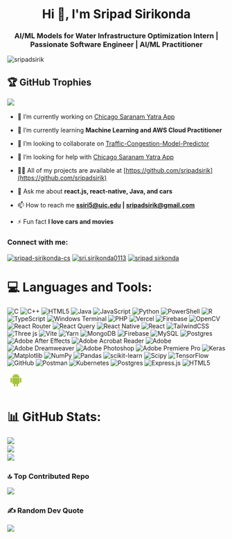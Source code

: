 <h1 align="center">Hi 👋, I'm Sripad Sirikonda</h1>
<h3 align="center">AI/ML Models for Water Infrastructure Optimization Intern | Passionate Software Engineer | AI/ML Practitioner</h3>


<p align="left"> <img src="https://komarev.com/ghpvc/?username=sripadsirik&label=Profile%20views&color=0e75b6&style=flat" alt="sripadsirik" /> </p>


## 🏆 GitHub Trophies
![](https://github-profile-trophy.vercel.app/?username=sripadsirik&theme=radical&no-frame=true&no-bg=false&margin-w=4)

- 🔭 I’m currently working on [Chicago Saranam Yatra App](https://github.com/sripadsirik/saranam-app)

- 🌱 I’m currently learning **Machine Learning and AWS Cloud Practitioner**

- 👯 I’m looking to collaborate on [Traffic-Congestion-Model-Predictor](https://github.com/sripadsirik/traffic-project)

- 🤝 I’m looking for help with [Chicago Saranam Yatra App](https://github.com/sripadsirik/saranam-app)

- 👨‍💻 All of my projects are available at [https://github.com/sripadsirik](https://github.com/sripadsirik)

- 💬 Ask me about **react.js, react-native, Java, and cars**

- 📫 How to reach me **ssiri5@uic.edu | sripadsirik@gmail.com**

- ⚡ Fun fact **I love cars and movies**


<h3 align="left">Connect with me:</h3>
<p align="left">
<a href="https://linkedin.com/in/sripad-sirikonda-cs" target="blank"><img align="center" src="https://raw.githubusercontent.com/rahuldkjain/github-profile-readme-generator/master/src/images/icons/Social/linked-in-alt.svg" alt="sripad-sirikonda-cs" height="30" width="40" /></a>
<a href="https://instagram.com/sri.sirikonda0113" target="blank"><img align="center" src="https://raw.githubusercontent.com/rahuldkjain/github-profile-readme-generator/master/src/images/icons/Social/instagram.svg" alt="sri.sirikonda0113" height="30" width="40" /></a>
<a href="https://www.youtube.com/c/sripad sirkonda" target="blank"><img align="center" src="https://raw.githubusercontent.com/rahuldkjain/github-profile-readme-generator/master/src/images/icons/Social/youtube.svg" alt="sripad sirkonda" height="30" width="40" /></a>
</p>


# 💻 Languages and Tools:
![C](https://img.shields.io/badge/c-%2300599C.svg?style=for-the-badge&logo=c&logoColor=white) ![C++](https://img.shields.io/badge/c++-%2300599C.svg?style=for-the-badge&logo=c%2B%2B&logoColor=white) ![HTML5](https://img.shields.io/badge/html5-%23E34F26.svg?style=for-the-badge&logo=html5&logoColor=white) ![Java](https://img.shields.io/badge/java-%23ED8B00.svg?style=for-the-badge&logo=openjdk&logoColor=white) ![JavaScript](https://img.shields.io/badge/javascript-%23323330.svg?style=for-the-badge&logo=javascript&logoColor=%23F7DF1E) ![Python](https://img.shields.io/badge/python-3670A0?style=for-the-badge&logo=python&logoColor=ffdd54) ![PowerShell](https://img.shields.io/badge/PowerShell-%235391FE.svg?style=for-the-badge&logo=powershell&logoColor=white) ![R](https://img.shields.io/badge/r-%23276DC3.svg?style=for-the-badge&logo=r&logoColor=white) ![TypeScript](https://img.shields.io/badge/typescript-%23007ACC.svg?style=for-the-badge&logo=typescript&logoColor=white) ![Windows Terminal](https://img.shields.io/badge/Windows%20Terminal-%234D4D4D.svg?style=for-the-badge&logo=windows-terminal&logoColor=white) ![PHP](https://img.shields.io/badge/php-%23777BB4.svg?style=for-the-badge&logo=php&logoColor=white) ![Vercel](https://img.shields.io/badge/vercel-%23000000.svg?style=for-the-badge&logo=vercel&logoColor=white) ![Firebase](https://img.shields.io/badge/firebase-%23039BE5.svg?style=for-the-badge&logo=firebase) ![OpenCV](https://img.shields.io/badge/opencv-%23white.svg?style=for-the-badge&logo=opencv&logoColor=white) ![React Router](https://img.shields.io/badge/React_Router-CA4245?style=for-the-badge&logo=react-router&logoColor=white) ![React Query](https://img.shields.io/badge/-React%20Query-FF4154?style=for-the-badge&logo=react%20query&logoColor=white) ![React Native](https://img.shields.io/badge/react_native-%2320232a.svg?style=for-the-badge&logo=react&logoColor=%2361DAFB) ![React](https://img.shields.io/badge/react-%2320232a.svg?style=for-the-badge&logo=react&logoColor=%2361DAFB) ![TailwindCSS](https://img.shields.io/badge/tailwindcss-%2338B2AC.svg?style=for-the-badge&logo=tailwind-css&logoColor=white) ![Three js](https://img.shields.io/badge/threejs-black?style=for-the-badge&logo=three.js&logoColor=white) ![Vite](https://img.shields.io/badge/vite-%23646CFF.svg?style=for-the-badge&logo=vite&logoColor=white) ![Yarn](https://img.shields.io/badge/yarn-%232C8EBB.svg?style=for-the-badge&logo=yarn&logoColor=white) ![MongoDB](https://img.shields.io/badge/MongoDB-%234ea94b.svg?style=for-the-badge&logo=mongodb&logoColor=white) ![Firebase](https://img.shields.io/badge/firebase-a08021?style=for-the-badge&logo=firebase&logoColor=ffcd34) ![MySQL](https://img.shields.io/badge/mysql-4479A1.svg?style=for-the-badge&logo=mysql&logoColor=white) ![Postgres](https://img.shields.io/badge/postgres-%23316192.svg?style=for-the-badge&logo=postgresql&logoColor=white) ![Adobe After Effects](https://img.shields.io/badge/Adobe%20After%20Effects-9999FF.svg?style=for-the-badge&logo=Adobe%20After%20Effects&logoColor=white) ![Adobe Acrobat Reader](https://img.shields.io/badge/Adobe%20Acrobat%20Reader-EC1C24.svg?style=for-the-badge&logo=Adobe%20Acrobat%20Reader&logoColor=white) ![Adobe](https://img.shields.io/badge/adobe-%23FF0000.svg?style=for-the-badge&logo=adobe&logoColor=white) ![Adobe Dreamweaver](https://img.shields.io/badge/Adobe%20Dreamweaver-FF61F6.svg?style=for-the-badge&logo=Adobe%20Dreamweaver&logoColor=white) ![Adobe Photoshop](https://img.shields.io/badge/adobe%20photoshop-%2331A8FF.svg?style=for-the-badge&logo=adobe%20photoshop&logoColor=white) ![Adobe Premiere Pro](https://img.shields.io/badge/Adobe%20Premiere%20Pro-9999FF.svg?style=for-the-badge&logo=Adobe%20Premiere%20Pro&logoColor=white) ![Keras](https://img.shields.io/badge/Keras-%23D00000.svg?style=for-the-badge&logo=Keras&logoColor=white) ![Matplotlib](https://img.shields.io/badge/Matplotlib-%23ffffff.svg?style=for-the-badge&logo=Matplotlib&logoColor=black) ![NumPy](https://img.shields.io/badge/numpy-%23013243.svg?style=for-the-badge&logo=numpy&logoColor=white) ![Pandas](https://img.shields.io/badge/pandas-%23150458.svg?style=for-the-badge&logo=pandas&logoColor=white) ![scikit-learn](https://img.shields.io/badge/scikit--learn-%23F7931E.svg?style=for-the-badge&logo=scikit-learn&logoColor=white) ![Scipy](https://img.shields.io/badge/SciPy-%230C55A5.svg?style=for-the-badge&logo=scipy&logoColor=%white) ![TensorFlow](https://img.shields.io/badge/TensorFlow-%23FF6F00.svg?style=for-the-badge&logo=TensorFlow&logoColor=white) ![GitHub](https://img.shields.io/badge/github-%23121011.svg?style=for-the-badge&logo=github&logoColor=white) ![Postman](https://img.shields.io/badge/Postman-FF6C37?style=for-the-badge&logo=postman&logoColor=white) ![Kubernetes](https://img.shields.io/badge/kubernetes-%23326ce5.svg?style=for-the-badge&logo=kubernetes&logoColor=white) ![Postgres](https://img.shields.io/badge/postgres-%23316192.svg?style=for-the-badge&logo=postgresql&logoColor=white) ![Express.js](https://img.shields.io/badge/express.js-%23404d59.svg?style=for-the-badge&logo=express&logoColor=%2361DAFB) ![HTML5](https://img.shields.io/badge/html5-%23E34F26.svg?style=for-the-badge&logo=html5&logoColor=white)<p align="left"> <a href="https://developer.android.com" target="_blank" rel="noreferrer"> <img src="https://raw.githubusercontent.com/devicons/devicon/master/icons/android/android-original-wordmark.svg" alt="android" width="40" height="40"/> </a> 


# 📊 GitHub Stats:
![](https://github-readme-stats.vercel.app/api?username=sripadsirik&theme=synthwave&hide_border=false&include_all_commits=false&count_private=true)<br/>
![](https://github-readme-streak-stats.herokuapp.com/?user=sripadsirik&theme=synthwave&hide_border=false)<br/>
![](https://github-readme-stats.vercel.app/api/top-langs/?username=sripadsirik&theme=synthwave&hide_border=false&include_all_commits=false&count_private=true&layout=compact)


### 🔝 Top Contributed Repo
![](https://github-contributor-stats.vercel.app/api?username=sripadsirik&limit=5&theme=synthwave&combine_all_yearly_contributions=true)


### ✍️ Random Dev Quote
![](https://quotes-github-readme.vercel.app/api?type=vetical&theme=dark)


